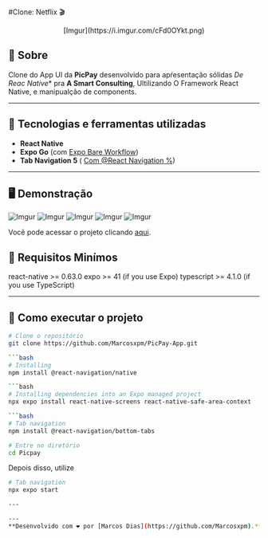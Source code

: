#Clone: Netflix 🎬
<p align="center">
	[Imgur](https://i.imgur.com/cFd0OYkt.png)
</p>

## 📖 Sobre   
Clone do App UI da **PicPay** desenvolvido para apŕesentação sólidas *De Reac Native** pra **A Smart Consulting**, Ultilizando O Framework React Native, e manipualção de components.

---

## 🚀 Tecnologias e ferramentas utilizadas
- **React Native**
- **Expo Go** (com [ Expo Bare Workflow](https://expo.dev/))
- **Tab Navigation 5** ( [ Com @React Navigation %](https://reactnavigation.org/docs/tab-based-navigation/))

---

## 🖥️ Demonstração

![Imgur](https://i.imgur.com/hDSlJu6.png)
![Imgur](https://i.imgur.com/J54kYdx.png)
![Imgur](https://i.imgur.com/cRbIipS.png)
![Imgur](https://i.imgur.com/yEa7eWx.png)
![Imgur](https://i.imgur.com/eouPip3.png)

Você pode acessar o projeto clicando [aqui](https://marcosxpm.github.io/Netflixclone.github.io/).

## 🔧 Requisitos Minímos
react-native >= 0.63.0
expo >= 41 (if you use Expo)
typescript >= 4.1.0 (if you use TypeScript)

---

## 🔧 Como executar o projeto

```bash
# Clone o repositório
git clone https://github.com/Marcosxpm/PicPay-App.git

```bash
# Installing
npm install @react-navigation/native

```bash
# Installing dependencies into an Expo managed project
npx expo install react-native-screens react-native-safe-area-context

```bash
# Tab navigation
npm install @react-navigation/bottom-tabs

# Entre no diretório
cd Picpay
```
Depois disso, utilize 
```bash
# Tab navigation
npx expo start

---

---
**Desenvolvido com ❤️ por [Marcos Dias](https://github.com/Marcosxpm).**
